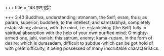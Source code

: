 +++
title = "43 एवम् बुद्धेः"

+++
3.43 Buddhva, understanding; atmanam, the Self; evam, thus; as param,
superior; buddheh, to the intellect; and samstabhya, completely
establishing; atmana, with the mind, i.e. establishing (the Self) fully
in spiritual absorption with the help of your own purified mind; O
mighty-armed one, jahi, vanish; this satrum, enemy; kama-rupam, in the
form of desire; which is durasadam, difficult to subdue-which can be got
hold of with great difficulty, it being possessed of many inscrutable
characteristics.
